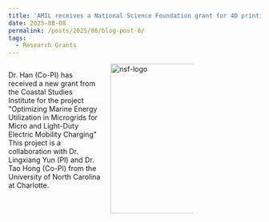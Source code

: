 ```yaml
---
title: 'AMIL receives a National Science Foundation grant for 4D printing of smart composites.'
date: 2025-08-08
permalink: /posts/2025/06/blog-post-8/
tags:
  - Research Grants
---
```


<div style="display: flex; align-items: flex-start; gap: 20px;">
  <div style="flex: 1;">
    <p>
      Dr. Han (Co-PI) has received a new grant from the Coastal Studies Institute for the project
        "Optimizing Marine Energy Utilization in Microgrids for Micro and Light-Duty Electric Mobility Charging"
      This project is a collaboration with Dr. Lingxiang Yun (PI) and Dr. Tao Hong (Co-PI) from the University of North Carolina at Charlotte.
    </p>
  </div>
  <div style="flex: 0 0 auto;">
    <img src="{{ site.baseurl }}/images/csi-logo.png" alt="nsf-logo" style="width:300px; max-width:55%;">
  </div>
</div>